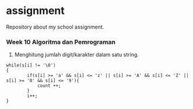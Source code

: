 # assignment
Repository about my school assignment. 


### Week 10 Algoritma dan Pemrograman
1. Menghitung jumlah digit/karakter dalam satu string.
```
while(s[i] != '\0')
{
		if(s[i] >= 'a' && s[i] <= 'z' || s[i] >= 'A' && s[i] <= 'Z' || s[i] >= '0' && s[i] <= '9'){
			count ++;
		}
		i++;
}
```
